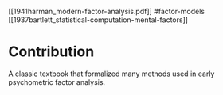 [[1941harman_modern-factor-analysis.pdf]]
#factor-models
[[1937bartlett_statistical-computation-mental-factors]]

# Contribution 

   A classic textbook that formalized many methods used in early psychometric factor analysis.

